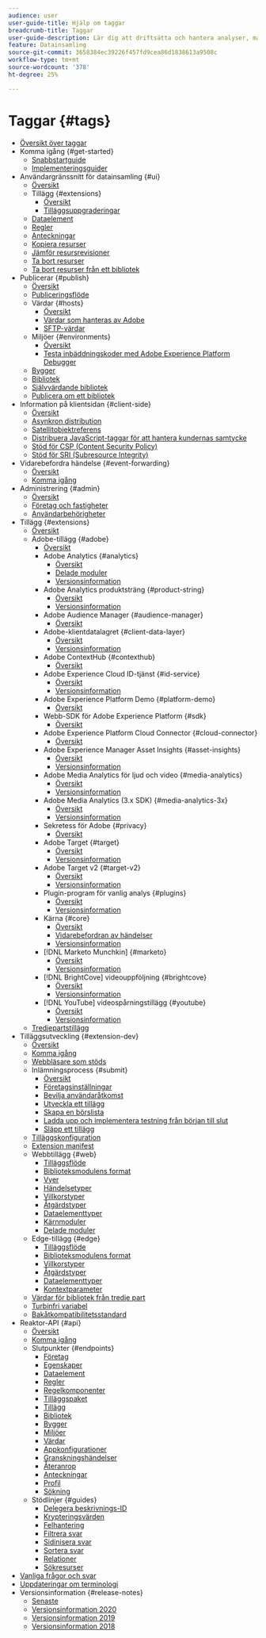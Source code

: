 ```yaml
---
audience: user
user-guide-title: Hjälp om taggar
breadcrumb-title: Taggar
user-guide-description: Lär dig att driftsätta och hantera analyser, marknadsföring och annonstaggar för att ge bättre kundupplevelser.
feature: Datainsamling
source-git-commit: 3658384ec39226f457fd9cea86d1838613a9508c
workflow-type: tm+mt
source-wordcount: '378'
ht-degree: 25%

---
```



# Taggar {#tags}

* [Översikt över taggar](./home.md)
* Komma igång {#get-started}
   * [Snabbstartguide](./quick-start/quick-start.md)
   * [Implementeringsguider](./quick-start/implementation-guides.md)
* Användargränssnitt för datainsamling {#ui}
   * [Översikt](./ui/managing-resources/overview.md)
   * Tillägg {#extensions}
      * [Översikt](./ui/managing-resources/extensions/overview.md)
      * [Tilläggsuppgraderingar](./ui/managing-resources/extensions/extension-upgrade.md)
   * [Dataelement](./ui/managing-resources/data-elements.md)
   * [Regler](./ui/managing-resources/rules.md)
   * [Anteckningar](./ui/managing-resources/notes.md)
   * [Kopiera resurser](./ui/managing-resources/copying-resources.md)
   * [Jämför resursrevisioner](./ui/managing-resources/compare-resource-revisions.md)
   * [Ta bort resurser](./ui/managing-resources/delete-resources.md)
   * [Ta bort resurser från ett bibliotek](./ui/managing-resources/remove-resources-from-library.md)
* Publicerar {#publish}
   * [Översikt](./ui/publishing/overview.md)
   * [Publiceringsflöde](./ui/publishing/publishing-flow.md)
   * Värdar {#hosts}
      * [Översikt](./ui/publishing/hosts/hosts-overview.md)
      * [Värdar som hanteras av Adobe](./ui/publishing/hosts/managed-by-adobe-host.md)
      * [SFTP-värdar](./ui/publishing/hosts/sftp-host.md)
   * Miljöer {#environments}
      * [Översikt](./ui/publishing/environments.md)
      * [Testa inbäddningskoder med Adobe Experience Platform Debugger](./ui/publishing/embed-code-testing.md)
   * [Bygger](./ui/publishing/builds.md)
   * [Bibliotek](./ui/publishing/libraries.md)
   * [Självvärdande bibliotek](./ui/publishing/hosts/self-hosting-libraries.md)
   * [Publicera om ett bibliotek](./ui/publishing/republish.md)
* Information på klientsidan {#client-side}
   * [Översikt](./ui/client-side/overview.md)
   * [Asynkron distribution](./ui/client-side/asynchronous-deployment.md)
   * [Satellitobjektreferens](./ui/client-side/satellite-object.md)
   * [Distribuera JavaScript-taggar för att hantera kundernas samtycke](./ui/client-side/consent.md)
   * [Stöd för CSP (Content Security Policy)](./ui/client-side/content-security-policy.md)
   * [Stöd för SRI (Subresource Integrity)](./ui/client-side/sri.md)
* Vidarebefordra händelse {#event-forwarding}
   * [Översikt](./ui/event-forwarding/overview.md)
   * [Komma igång](./ui/event-forwarding/getting-started.md)
* Administrering {#admin}
   * [Översikt](./ui/administration/overview.md)
   * [Företag och fastigheter](./ui/administration/companies-and-properties.md)
   * [Användarbehörigheter](./ui/administration/user-permissions.md)
* Tillägg {#extensions}
   * [Översikt](./extensions/overview.md)
   * Adobe-tillägg {#adobe}
      * [Översikt](./extensions/web/overview.md)
      * Adobe Analytics {#analytics}
         * [Översikt](./extensions/web/analytics/overview.md)
         * [Delade moduler](./extensions/web/analytics/shared-modules.md)
         * [Versionsinformation](./extensions/web/analytics/release-notes.md)
      * Adobe Analytics produktsträng {#product-string}
         * [Översikt](./extensions/web/product-string/overview.md)
         * [Versionsinformation](./extensions/web/product-string/release-notes.md)
      * Adobe Audience Manager {#audience-manager}
         * [Översikt](./extensions/web/audience-manager/overview.md)
      * Adobe-klientdatalagret {#client-data-layer}
         * [Översikt](./extensions/web/client-data-layer/overview.md)
         * [Versionsinformation](./extensions/web/client-data-layer/release-notes.md)
      * Adobe ContextHub {#contexthub}
         * [Översikt](./extensions/web/contexthub/overview.md)
      * Adobe Experience Cloud ID-tjänst {#id-service}
         * [Översikt](./extensions/web/id-service/overview.md)
         * [Versionsinformation](./extensions/web/id-service/release-notes.md)
      * Adobe Experience Platform Demo {#platform-demo}
         * [Översikt](./extensions/web/platform-demo/overview.md)
      * Webb-SDK för Adobe Experience Platform {#sdk}
         * [Översikt](./extensions/web/sdk/overview.md)
      * Adobe Experience Platform Cloud Connector {#cloud-connector}
         * [Översikt](./extensions/web/cloud-connector/overview.md)
      * Adobe Experience Manager Asset Insights {#asset-insights}
         * [Översikt](./extensions/web/asset-insights/overview.md)
         * [Versionsinformation](./extensions/web/asset-insights/release-notes.md)
      * Adobe Media Analytics för ljud och video {#media-analytics}
         * [Översikt](./extensions/web/media-analytics/overview.md)
         * [Versionsinformation](./extensions/web/media-analytics/release-notes.md)
      * Adobe Media Analytics (3.x SDK) {#media-analytics-3x}
         * [Översikt](./extensions/web/media-analytics-3x/overview.md)
         * [Versionsinformation](./extensions/web/media-analytics-3x/release-notes.md)
      * Sekretess för Adobe {#privacy}
         * [Översikt](./extensions/web/privacy/overview.md)
      * Adobe Target {#target}
         * [Översikt](./extensions/web/target/overview.md)
         * [Versionsinformation](./extensions/web/target/release-notes.md)
      * Adobe Target v2 {#target-v2}
         * [Översikt](./extensions/web/target-v2/overview.md)
         * [Versionsinformation](./extensions/web/target-v2/release-notes.md)
      * Plugin-program för vanlig analys {#plugins}
         * [Översikt](./extensions/web/plugins/overview.md)
         * [Versionsinformation](./extensions/web/plugins/release-notes.md)
      * Kärna {#core}
         * [Översikt](./extensions/web/core/overview.md)
         * [Vidarebefordran av händelser](./extensions/web/core/event-forwarding.md)
         * [Versionsinformation](./extensions/web/core/release-notes.md)
      * [!DNL Marketo Munchkin] {#marketo}
         * [Översikt](./extensions/web/marketo/overview.md)
         * [Versionsinformation](./extensions/web/marketo/release-notes.md)
      * [!DNL BrightCove] videouppföljning  {#brightcove}
         * [Översikt](./extensions/web/brightcove/overview.md)
         * [Versionsinformation](./extensions/web/brightcove/release-notes.md)
      * [!DNL YouTube] videospårningstillägg  {#youtube}
         * [Översikt](./extensions/web/youtube/overview.md)
         * [Versionsinformation](./extensions/web/youtube/release-notes.md)
   * [Tredjepartstillägg](./extensions/3rd-party-extensions.md)
* Tilläggsutveckling {#extension-dev}
   * [Översikt](./extension-dev/overview.md)
   * [Komma igång](./extension-dev/getting-started.md)
   * [Webbläsare som stöds](./extension-dev/browsers.md)
   * Inlämningsprocess {#submit}
      * [Översikt](./extension-dev/submit/overview.md)
      * [Företagsinställningar](./extension-dev/submit/setup.md)
      * [Bevilja användaråtkomst](./extension-dev/submit/access.md)
      * [Utveckla ett tillägg](./extension-dev/submit/develop.md)
      * [Skapa en börslista](./extension-dev/submit/create-listing.md)
      * [Ladda upp och implementera testning från början till slut](./extension-dev/submit/upload-and-test.md)
      * [Släpp ett tillägg](./extension-dev/submit/release.md)
   * [Tilläggskonfiguration](./extension-dev/configuration.md)
   * [Extension manifest](./extension-dev/manifest.md)
   * Webbtillägg {#web}
      * [Tilläggsflöde](./extension-dev/web/flow.md)
      * [Biblioteksmodulens format](./extension-dev/web/format.md)
      * [Vyer](./extension-dev/web/views.md)
      * [Händelsetyper](./extension-dev/web/event-types.md)
      * [Villkorstyper](./extension-dev/web/condition-types.md)
      * [Åtgärdstyper](./extension-dev/web/action-types.md)
      * [Dataelementtyper](./extension-dev/web/data-element-types.md)
      * [Kärnmoduler](./extension-dev/web/core.md)
      * [Delade moduler](./extension-dev/web/shared.md)
   * Edge-tillägg {#edge}
      * [Tilläggsflöde](./extension-dev/edge/flow.md)
      * [Biblioteksmodulens format](./extension-dev/edge/format.md)
      * [Villkorstyper](./extension-dev/edge/condition-types.md)
      * [Åtgärdstyper](./extension-dev/edge/action-types.md)
      * [Dataelementtyper](./extension-dev/edge/data-element-types.md)
      * [Kontextparameter](./extension-dev/edge/context.md)
   * [Värdar för bibliotek från tredje part](./extension-dev/third-party-libraries.md)
   * [Turbinfri variabel](./extension-dev/turbine.md)
   * [Bakåtkompatibilitetsstandard](./extension-dev/backwards-compatibility.md)
* Reaktor-API {#api}
   * [Översikt](./api/overview.md)
   * [Komma igång](./api/getting-started.md)
   * Slutpunkter {#endpoints}
      * [Företag](./api/endpoints/companies.md)
      * [Egenskaper](./api/endpoints/properties.md)
      * [Dataelement](./api/endpoints/data-elements.md)
      * [Regler](./api/endpoints/rules.md)
      * [Regelkomponenter](./api/endpoints/rule-components.md)
      * [Tilläggspaket](./api/endpoints/extension-packages.md)
      * [Tillägg](./api/endpoints/extensions.md)
      * [Bibliotek](./api/endpoints/libraries.md)
      * [Bygger](./api/endpoints/builds.md)
      * [Miljöer](./api/endpoints/environments.md)
      * [Värdar](./api/endpoints/hosts.md)
      * [Appkonfigurationer](./api/endpoints/app-configurations.md)
      * [Granskningshändelser](./api/endpoints/audit-events.md)
      * [Återanrop](./api/endpoints/callbacks.md)
      * [Anteckningar](./api/endpoints/notes.md)
      * [Profil](./api/endpoints/profile.md)
      * [Sökning](./api/endpoints/search.md)
   * Stödlinjer {#guides}
      * [Delegera beskrivnings-ID](./api/guides/delegate-descriptor-ids.md)
      * [Krypteringsvärden](./api/guides/encrypting-values.md)
      * [Felhantering](./api/guides/error-handling.md)
      * [Filtrera svar](./api/guides/filtering.md)
      * [Sidinisera svar](./api/guides/pagination.md)
      * [Sortera svar](./api/guides/sorting.md)
      * [Relationer](./api/guides/relationships.md)
      * [Sökresurser](./api/guides/search.md)
* [Vanliga frågor och svar ](./faq.md)
* [Uppdateringar om terminologi](./term-updates.md)
* Versionsinformation {#release-notes}
   * [Senaste](./release-notes/current.md)
   * [Versionsinformation 2020](./release-notes/2020.md)
   * [Versionsinformation 2019](./release-notes/2019.md)
   * [Versionsinformation 2018](./release-notes/2018.md)
